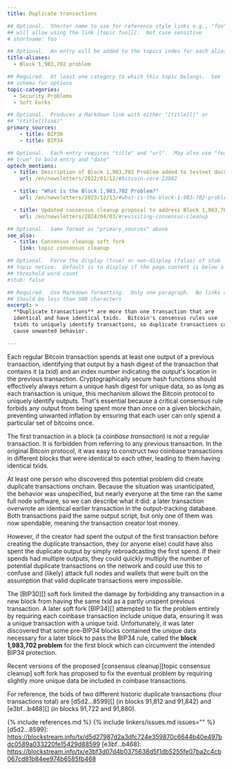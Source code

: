 ```yaml
---
title: Duplicate transactions

## Optional.  Shorter name to use for reference style links e.g., "foo"
## will allow using the link [topic foo][].  Not case sensitive
# shortname: foo

## Optional.  An entry will be added to the topics index for each alias
title-aliases:
  - Block 1,983,702 problem

## Required.  At least one category to which this topic belongs.  See
## schema for options
topic-categories:
  - Security Problems
  - Soft Forks

## Optional.  Produces a Markdown link with either "[title][]" or
## "[title](link)"
primary_sources:
    - title: BIP30
    - title: BIP34

## Optional.  Each entry requires "title" and "url".  May also use "feature:
## true" to bold entry and "date"
optech_mentions:
  - title: Description of Block 1,983,702 Problem added to testnet documentation
    url: /en/newsletters/2022/01/12/#bitcoin-core-23882

  - title: "What is the Block 1,983,702 Problem?"
    url: /en/newsletters/2023/12/13/#what-is-the-block-1-983-702-problem

  - title: Updated consensus cleanup proposal to address Block 1,983,702 problem
    url: /en/newsletters/2024/04/03/#revisiting-consensus-cleanup

## Optional.  Same format as "primary_sources" above
see_also:
  - title: Consensus cleanup soft fork
    link: topic consensus cleanup

## Optional.  Force the display (true) or non-display (false) of stub
## topic notice.  Default is to display if the page.content is below a
## threshold word count
#stub: false

## Required.  Use Markdown formatting.  Only one paragraph.  No links allowed.
## Should be less than 500 characters
excerpt: >
  **Duplicate transactions** are more than one transaction that are
  identical and have identical txids.  Bitcoin's consensus rules use
  txids to uniquely identify transactions, so duplicate transactions can
  cause unwanted behavior.

---
```

Each regular Bitcoin transaction spends at least one output of a
previous transaction, identifying that output by a hash digest of the
transaction that contains it (a _txid_) and an index number indicating
the output's location in the previous transaction.  Cryptographically
secure hash functions should effectively always return a unique hash
digest for unique data, so as long as each transaction is unique, this
mechanism allows the Bitcoin protocol to uniquely identify outputs.
That's essential because a critical consensus rule forbids any output
from being spent more than once on a given blockchain, preventing
unwanted inflation by ensuring that each user can only spend a
particular set of bitcoins once.

The first transaction in a block (a _coinbase transaction_) is not a
regular transaction.  It is forbidden from referring to any previous
transaction.  In the original Bitcoin protocol, it was easy to construct
two coinbase transactions in different blocks that were identical to
each other, leading to them having identical txids.

At least one person who discovered this potential problem did create
duplicate transactions onchain.  Because the situation was
unanticipated, the behavior was unspecified, but nearly everyone at the
time ran the same full node software, so we can describe what it did: a
later transaction overwrote an identical earlier transaction in the
output-tracking database.  Both transactions paid the same output
script, but only one of them was now spendable, meaning the transaction
creator lost money.

However, if the creator had spent the
output of the first transaction before creating the duplicate transaction, they (or anyone else)
could have also spent the duplicate output by simply rebroadcasting the
first spend.  If their spends had multiple outputs, they could quickly
multiply the number of potential duplicate transactions on the network
and could use this to confuse and (likely) attack full nodes and wallets
that were built on the assumption that valid duplicate transactions were
impossible.

The [BIP30][] soft fork limited the damage by forbidding any transaction
in a new block from having the same txid as a partly unspent previous
transaction.  A later soft fork [BIP34][] attempted to fix the problem
entirely by requiring each coinbase transaction include unique data,
ensuring it was a unique transaction with a unique txid.  Unfortunately,
it was later discovered that some pre-BIP34 blocks contained the unique
data necessary for a later block to pass the BIP34 rule, called the
**block 1,983,702 problem** for the first block which can circumvent the
intended BIP34 protection.

Recent versions of the proposed [consensus cleanup][topic consensus
cleanup] soft fork has proposed to fix the eventual problem by requiring
slightly more unique data be included in coinbase transactions.

For reference, the txids of two different historic duplicate
transactions (four transactions total) are
[d5d2...8599][] (in blocks 91,812 and 91,842)
and
[e3bf...b468][] (in blocks 91,722 and 91,880).

{% include references.md %}
{% include linkers/issues.md issues="" %}
[d5d2...8599]: https://blockstream.info/tx/d5d27987d2a3dfc724e359870c6644b40e497bdc0589a033220fe15429d88599
[e3bf...b468]: https://blockstream.info/tx/e3bf3d07d4b0375638d5f1db5255fe07ba2c4cb067cd81b84ee974b6585fb468
